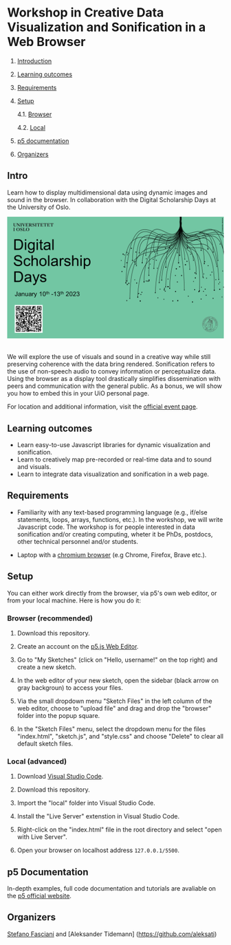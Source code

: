 # Workshop in Creative Data Visualization and Sonification in a Web Browser

1. [Introduction](#intro)
2. [Learning outcomes](#learning-outcomes)
3. [Requirements](#requirements)
4. [Setup](#setup)

   4.1. [Browser](#browser-recommended)

   4.2. [Local](#local)

5. [p5 documentation](#p5-documentation)
6. [Organizers](#organizers)

## Intro

Learn how to display multidimensional data using dynamic images and sound in the browser. In collaboration with the Digital Scholarship Days at the University of Oslo.

<div align="left">
 <img src="/img/dsc-days.png" width=600>
</div>
</br>

We will explore the use of visuals and sound in a creative way while still preserving coherence with the data bring rendered. Sonification refers to the use of non-speech audio to convey information or perceptualize data. Using the browser as a display tool drastically simplifies dissemination with peers and communication with the general public. As a bonus, we will show you how to embed this in your UiO personal page.

For location and additional information, visit the [official event page](https://www.ub.uio.no/english/courses-events/events/all-libraries/2023/digital-scholarship-days/data-visualization.html).

## Learning outcomes

- Learn easy-to-use Javascript libraries for dynamic visualization and sonification.
- Learn to creatively map pre-recorded or real-time data and to sound and visuals.
- Learn to integrate data visualization and sonification in a web page.

## Requirements

- Familiarity with any text-based programming language (e.g., if/else statements, loops, arrays, functions, etc.). In the workshop, we will write Javascript code. The workshop is for people interested in data sonification and/or creating computing, wheter it be PhDs, postdocs, other technical personnel and/or students.

- Laptop with a [chromium browser](<https://en.wikipedia.org/wiki/Chromium_(web_browser)>) (e.g Chrome, Firefox, Brave etc.).

## Setup

You can either work directly from the browser, via p5's own web editor, or from your local machine. Here is how you do it:

### Browser (recommended)

1. Download this repository.

2. Create an account on the [p5.js Web Editor](https://editor.p5js.org/).

3. Go to "My Sketches" (click on "Hello, username!" on the top right) and create a new sketch.

4. In the web editor of your new sketch, open the sidebar (black arrow on gray backgroun) to access your files.

<!-- <div align="left">
 <img src="/fig/local-3-vsc.png" width=600>
</div>
</br> -->

5. Via the small dropdown menu "Sketch Files" in the left column of the web editor, choose to "upload file" and drag and drop the "browser" folder into the popup square.

6. In the "Sketch Files" menu, select the dropdown menu for the files "index.html", "sketch.js", and "style.css" and choose "Delete" to clear all default sketch files.

### Local (advanced)

1. Download [Visual Studio Code](https://code.visualstudio.com/download).

2. Download this repository.

3. Import the "local" folder into Visual Studio Code.

4. Install the "Live Server" extenstion in Visual Studio Code.

5. Right-click on the "index.html" file in the root directory and select "open with Live Server".

6. Open your browser on localhost address `127.0.0.1/5500`.

## p5 Documentation

In-depth examples, full code documentation and tutorials are avaliable on the [p5 official website](https://p5js.org/).

## Organizers

[Stefano Fasciani](https://github.com/stefanofasciani) and [Aleksander Tidemann] (https://github.com/aleksati)
